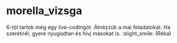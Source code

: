 # morella_vizsga
6-tól tartok még egy live-codingot. Átnézzük a mai feladatokat. Ha szeretnél, gyere nyugodtan és hívj másokat is. :slight_smile: (Réka)
